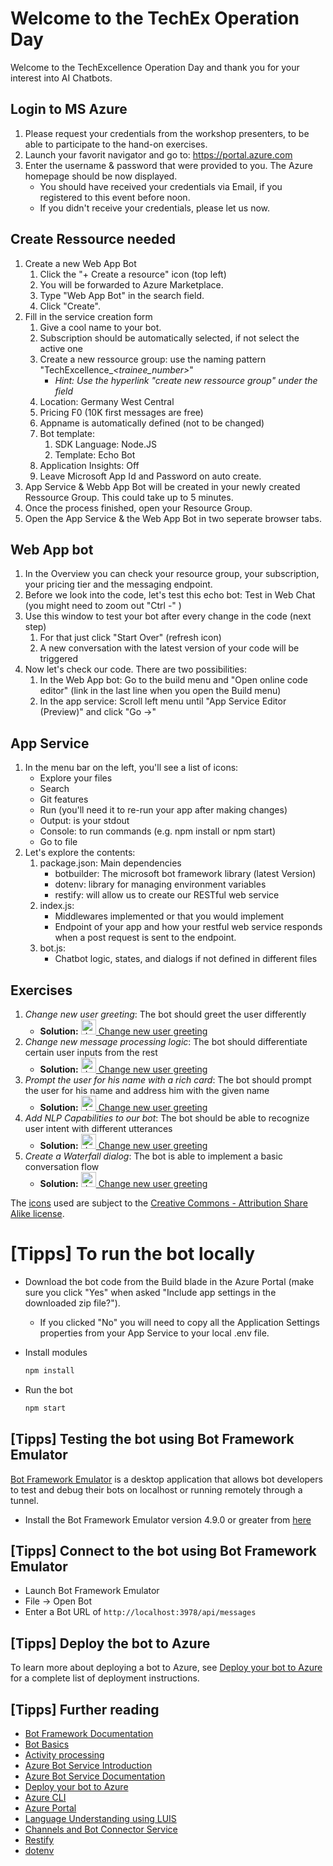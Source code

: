 # Welcome to the TechEx Operation Day

Welcome to the TechExcellence Operation Day and thank you for your interest into AI Chatbots.

## Login to MS Azure

1. Please request your credentials from the workshop presenters, to be able to participate to the hand-on exercises.
2. Launch your favorit navigator and go to: https://portal.azure.com
3. Enter the username & password that were provided to you. The Azure homepage should be now displayed.
    - You should have received your credentials via Email, if you registered to this event before noon.    
    - If you didn't receive your credentials, please let us now.

## Create Ressource needed

1.  Create a new Web App Bot 
    1.  Click the "+ Create a resource" icon (top left)
    2.  You will be forwarded to Azure Marketplace.
    3.  Type "Web App Bot" in the search field. 
    4.  Click "Create".
2. Fill in the service creation form
   1. Give a cool name to your bot.
   2. Subscription should be automatically selected, if not select the active one
   3. Create a new ressource group: use the naming pattern "TechExcellence_*<trainee_number>*"
        - *Hint: Use the hyperlink "create new ressource group" under the field*
   4. Location: Germany West Central
   5. Pricing F0 (10K first messages are free)
   6. Appname is automatically defined (not to be changed)
   7. Bot template:
      1. SDK Language: Node.JS
      2. Template: Echo Bot
   9.  Application Insights: Off
   10. Leave Microsoft App Id and Password on auto create.
3. App Service & Webb App Bot will be created in your newly created Ressource Group.
   This could take up to 5 minutes.
4. Once the process finished, open your Resource Group.
5. Open the App Service & the Web App Bot in two seperate browser tabs.

## Web App bot

1.	In the Overview you can check your resource group, your subscription, your pricing tier and the messaging endpoint.
2.	Before we look into the code, let's test this echo bot: Test in Web Chat (you might need to zoom out "Ctrl -" )
3. Use this window to test your bot after every change in the code (next step)
   1. For that just click "Start Over" (refresh icon)
   2. A new conversation with the latest version of your code will be triggered
4. Now let's check our code. There are two possibilities:
   1. In the Web App bot: Go to the build menu and "Open online code editor" (link in the last line when you open the Build menu)
   2. In the app service: Scroll left menu until "App Service Editor (Preview)" and click "Go ->"

## App Service
1. In the menu bar on the left, you'll see a list of icons:
   - Explore your files
   - Search
   - Git features
   - Run (you'll need it to re-run your app after making changes)
   - Output: is your stdout
   - Console: to run commands (e.g. npm install or npm start)
   - Go to file
2. Let's explore the contents:
   1. package.json: Main dependencies
      - botbuilder: The microsoft bot framework library (latest Version)
      - dotenv: library for managing environment variables
      - restify: will allow us to create our RESTful web service
   2. index.js:
      - Middlewares implemented or that you would implement
      - Endpoint of your app and how your restful web service responds when a post request is sent to the endpoint.
   3. bot.js:
       - Chatbot logic, states, and dialogs if not defined in different files

## Exercises
1. *Change new user greeting*: The bot should greet the user differently
    - **Solution:** [<img src="https://upload.wikimedia.org/wikipedia/commons/thumb/d/de/Human-dialog-info.svg/128px-Human-dialog-info.svg.png" alt="drawing" width="24"/> Change new user greeting](Solution_1.md)    
2. *Change new message processing logic*: The bot should differentiate certain user inputs from the rest
   - **Solution:** [<img src="https://upload.wikimedia.org/wikipedia/commons/thumb/d/de/Human-dialog-info.svg/128px-Human-dialog-info.svg.png" alt="drawing" width="24"/> Change new user greeting](Solution_2.md)
4. *Prompt the user for his name with a rich card*: The bot should prompt the user for his name and address him with the given name
   - **Solution:** [<img src="https://upload.wikimedia.org/wikipedia/commons/thumb/d/de/Human-dialog-info.svg/128px-Human-dialog-info.svg.png" alt="drawing" width="24"/> Change new user greeting](Solution_3.md)
5. *Add NLP Capabilities to our bot*: The bot should be able to recognize user intent with different utterances
   - **Solution:** [<img src="https://upload.wikimedia.org/wikipedia/commons/thumb/d/de/Human-dialog-info.svg/128px-Human-dialog-info.svg.png" alt="drawing" width="24"/> Change new user greeting](Solution_4.md)
6. *Create a Waterfall dialog*: The bot is able to implement a basic conversation flow
   - **Solution:** [<img src="https://upload.wikimedia.org/wikipedia/commons/thumb/d/de/Human-dialog-info.svg/128px-Human-dialog-info.svg.png" alt="drawing" width="24"/> Change new user greeting](Solution_5.md)

The [icons][Icon source] used are subject to the [Creative Commons - Attribution Share Alike license][Icon Licence].

[Icon source]: https://launchpad.net/human-icon-theme/
[Icon Licence]: https://bazaar.launchpad.net/~ubuntu-art-pkg/human-icon-theme/ubuntu/view/head:/COPYING

   


# [Tipps] To run the bot locally
- Download the bot code from the Build blade in the Azure Portal (make sure you click "Yes" when asked "Include app settings in the downloaded zip file?").
    - If you clicked "No" you will need to copy all the Application Settings properties from your App Service to your local .env file.
- Install modules

    ```bash
    npm install
    ```

- Run the bot

    ```bash
    npm start
    ```

## [Tipps] Testing the bot using Bot Framework Emulator

[Bot Framework Emulator](https://github.com/microsoft/botframework-emulator) is a desktop application that allows bot developers to test and debug their bots on localhost or running remotely through a tunnel.

- Install the Bot Framework Emulator version 4.9.0 or greater from [here](https://github.com/Microsoft/BotFramework-Emulator/releases)

## [Tipps] Connect to the bot using Bot Framework Emulator

- Launch Bot Framework Emulator
- File -> Open Bot
- Enter a Bot URL of `http://localhost:3978/api/messages`

## [Tipps] Deploy the bot to Azure

To learn more about deploying a bot to Azure, see [Deploy your bot to Azure](https://aka.ms/azuredeployment) for a complete list of deployment instructions.

## [Tipps] Further reading

- [Bot Framework Documentation](https://docs.botframework.com)
- [Bot Basics](https://docs.microsoft.com/azure/bot-service/bot-builder-basics?view=azure-bot-service-4.0)
- [Activity processing](https://docs.microsoft.com/en-us/azure/bot-service/bot-builder-concept-activity-processing?view=azure-bot-service-4.0)
- [Azure Bot Service Introduction](https://docs.microsoft.com/azure/bot-service/bot-service-overview-introduction?view=azure-bot-service-4.0)
- [Azure Bot Service Documentation](https://docs.microsoft.com/azure/bot-service/?view=azure-bot-service-4.0)
- [Deploy your bot to Azure](https://aka.ms/azuredeployment)
- [Azure CLI](https://docs.microsoft.com/cli/azure/?view=azure-cli-latest)
- [Azure Portal](https://portal.azure.com)
- [Language Understanding using LUIS](https://docs.microsoft.com/en-us/azure/cognitive-services/luis/)
- [Channels and Bot Connector Service](https://docs.microsoft.com/en-us/azure/bot-service/bot-concepts?view=azure-bot-service-4.0)
- [Restify](https://www.npmjs.com/package/restify)
- [dotenv](https://www.npmjs.com/package/dotenv)